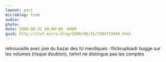 ```yaml
---
layout: post
microblog: true
audio: 
photo: 
date: 2008-08-31 00:00:00 -0000
guid: http://xtof.micro.blog/2008/08/31/t904723404.html
---
```

retrouvaille avec joie du bazar des IU merdiques : flickruploadr bugge sur les volumes (risque doublon), twhirl ne distingue pas les comptes
